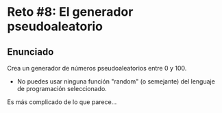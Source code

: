 # Reto #8: El generador pseudoaleatorio

## Enunciado

Crea un generador de números pseudoaleatorios entre 0 y 100.

- No puedes usar ninguna función "random" (o semejante) del lenguaje de programación seleccionado.

Es más complicado de lo que parece...
